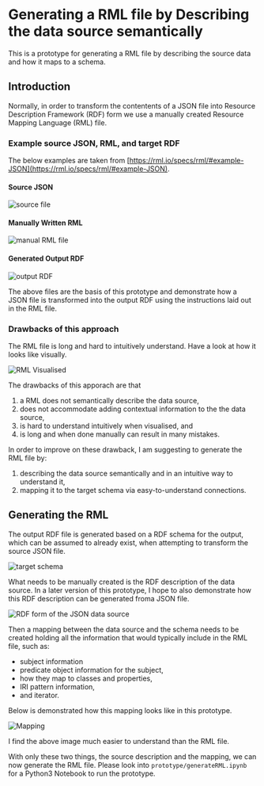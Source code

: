 # Generating a RML file by Describing the data source semantically
This is a prototype for generating a RML file by describing the source data and how it maps to a schema.

## Introduction

Normally, in order to transform the contentents of a JSON file into Resource Description Framework (RDF) form we use a manually created Resource Mapping Language (RML) file. 

### Example source JSON, RML, and target RDF
The below examples are taken from [https://rml.io/specs/rml/#example-JSON](https://rml.io/specs/rml/#example-JSON).

#### Source JSON
![source file](images/source_json.png)
#### Manually Written RML 
![manual RML file](images/manually_written_rml.png)

#### Generated Output RDF
![output RDF](images/ouput_rdf.png)

The above files are the basis of this prototype and demonstrate how a JSON file is transformed into the output RDF using the instructions laid out in the RML file.

### Drawbacks of this approach

The RML file is long and hard to intuitively understand. Have a look at how it looks like visually.

![RML Visualised](images/rml_visualised.png)

The drawbacks of this apporach are that 
1. a RML does not semantically describe the data source,
2. does not accommodate adding contextual information to the the data source,
3. is hard to understand intuitively when visualised, and
4. is long and when done manually can result in many mistakes.

In order to improve on these drawback, I am suggesting to generate the RML file by:
1. describing the data source semantically and in an intuitive way to understand it,
2. mapping it to the target schema via easy-to-understand connections.

## Generating the RML

The output RDF file is generated based on a RDF schema for the output, which can be assumed to already exist, when attempting to transform the source JSON file.

![target schema](images/target_schema.png)

What needs to be manually created is the RDF description of the data source. In a later version of this prototype, I hope to also demonstrate how this RDF description can be generated froma  JSON file.

![RDF form of the JSON data source](images/data_source_rdf.png)

Then a mapping between the data source and the schema needs to be created holding all the information that would typically include in the RML file, such as:
- subject information
- predicate object information for the subject,
- how they map to classes and properties,
- IRI pattern information,
- and iterator.

Below is demonstrated how this mapping looks like in this prototype.

![Mapping](images/mapping.png)

I find the above image much easier to understand than the RML file.

With only these two things, the source description and the mapping, we can now generate the RML file. Please look into `prototype/generateRML.ipynb` for a Python3 Notebook to run the prototype.




